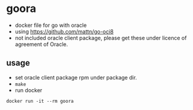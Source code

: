 # goora
* docker file for go with oracle
* using https://github.com/mattn/go-oci8
* not included oracle client package, please get these under licence of agreement of Oracle.

## usage
* set oracle client package rpm under package dir.
* `make` 
* run docker
```
docker run -it --rm goora
```
